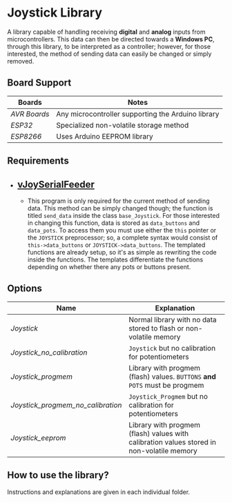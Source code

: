 # Joystick Library

A library capable of handling receiving **digital** and **analog** inputs from microcontrollers. This data can then be directed towards a **Windows PC**, through this library, to be interpreted as a controller; however, for those interested, the method of sending data can easily be changed or simply removed.

## Board Support
|Boards|Notes|
|----------------|-------------------------------|
|*AVR Boards*|Any microcontroller supporting the Arduino library|
|*ESP32*|Specialized non-volatile storage method|
|*ESP8266*|Uses Arduino EEPROM library|

## Requirements
- [vJoySerialFeeder](https://github.com/Cleric-K/vJoySerialFeeder)
	- 
	- This program is only required for the current method of sending data. This method can be simply changed though; the function is titled `send_data` inside the class `base_Joystick`. For those interested in changing this function, data is stored as `data_buttons` and `data_pots`. To access them you must use either the `this` pointer or the `JOYSTICK` preprocessor; so, a complete syntax would consist of `this->data_buttons` or `JOYSTICK->data_buttons`. The templated functions are already setup, so it's as simple as rewriting the code inside the functions. The templates differentiate the functions depending on whether there any pots or buttons present.

## Options
|Name|Explanation|
|----------------|-------------------------------|
|*Joystick*|Normal library with no data stored to flash or non-volatile memory|
|*Joystick_no_calibration*|`Joystick` but no calibration for potentiometers|
|*Joystick_progmem*|Library with progmem (flash) values. `BUTTONS` **and** `POTS` must be progmem|
|*Joystick_progmem_no_calibration*|`Joystick_Progmem` but no calibration for potentiometers|
|*Joystick_eeprom*|Library with progmem (flash) values with calibration values stored in non-volatile memory|

## How to use the library?
Instructions and explanations are given in each individual folder.
